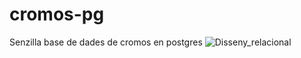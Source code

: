 # cromos-pg
Senzilla base de dades de cromos en postgres
![Disseny_relacional](https://github.com/josepgh/cromos-pg/assets/104316200/011c90bd-df9a-495c-8c77-d3bc0063a48f)
